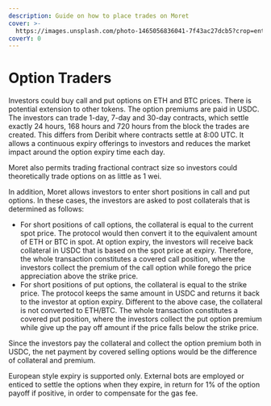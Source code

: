 ```yaml
---
description: Guide on how to place trades on Moret
cover: >-
  https://images.unsplash.com/photo-1465056836041-7f43ac27dcb5?crop=entropy&cs=srgb&fm=jpg&ixid=MnwxOTcwMjR8MHwxfHNlYXJjaHw0fHxtb3VudGFpbnxlbnwwfHx8fDE2Mzg4MTkyMjA&ixlib=rb-1.2.1&q=85
coverY: 0
---
```


# Option Traders

Investors could buy call and put options on ETH and BTC prices. There is potential extension to other tokens. The option premiums are paid in USDC. The investors can trade 1-day, 7-day and 30-day contracts, which settle exactly 24 hours, 168 hours and 720 hours from the block the trades are created. This differs from Deribit where contracts settle at 8:00 UTC. It allows a continuous expiry offerings to investors and reduces the market impact around the option expiry time each day.

Moret also permits trading fractional contract size so investors could theoretically trade options on as little as 1 wei.

In addition, Moret allows investors to enter short positions in call and put options. In these cases, the investors are asked to post collaterals that is determined as follows:

* For short positions of call options, the collateral is equal to the current spot price. The protocol would then convert it to the equivalent amount of ETH or BTC in spot. At option expiry, the investors will receive back collateral in USDC that is based on the spot price at expiry. Therefore, the whole transaction constitutes a covered call position, where the investors collect the premium of the call option while forego the price appreciation above the strike price.
* For short positions of put options, the collateral is equal to the strike price. The protocol keeps the same amount in USDC and returns it back to the investor at option expiry. Different to the above case, the collateral is not converted to ETH/BTC. The whole transaction constitutes a covered put position, where the investors collect the put option premium while give up the pay off amount if the price falls below the strike price.

Since the investors pay the collateral and collect the option premium both in USDC, the net payment by covered selling options would be the difference of collateral and premium.

European style expiry is supported only. External bots are employed or enticed to settle the options when they expire, in return for 1% of the option payoff if positive, in order to compensate for the gas fee.

